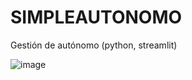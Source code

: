 # SIMPLEAUTONOMO
Gestión de autónomo (python, streamlit)

![image](https://github.com/txebas/SIMPLEAUTONOMO/assets/7387697/dceaada4-70bb-4c12-9e76-bdfe5933e106)




